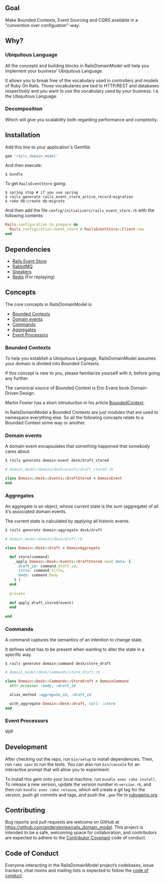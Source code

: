 ## Goal

Make Bounded Contexts, Event Sourcing and CQRS available in a "convention over configuation"-way.

## Why?

### Ubiquitous Language

All the concepts and building blocks in RailsDomainModel will help you implement your business' Ubiquitous Language.

It allows you to break free of the vocabulary used in controllers and models of Ruby On Rails. Those vocabularies are tied to HTTP/REST and databases respectively and you want to use the vocabulary used by your business. I.e. the Ubiquitous Language.

### Decomposition

Which will give you scalability both regarding performance and complexity.

## Installation

Add this line to your application's Gemfile:

```ruby
gem 'rails_domain_model'
```

And then execute:

    $ bundle

To get `RailsEventStore` going:

```
$ spring stop # if you use spring
$ rails generate rails_event_store_active_record:migration
$ rake db:create db:migrate
```

And then add the file `config/initializers/rails_event_store.rb` with the following contents:

```ruby
Rails.configuration.to_prepare do
  Rails.configuration.event_store = RailsEventStore::Client.new
end
```

## Dependencies

- [Rails Event Store](https://railseventstore.org)
- [RabbitMQ](https://www.rabbitmq.com/download.html)
- [Sneakers](http://jondot.github.io/sneakers/)
- [Redis](https://redis.io) (For replaying)

## Concepts

The core concepts in RailsDomainModel is

- [Bounded Contexts](#bounded_context)
- [Domain events](#domain_event)
- [Commands](#commands)
- [Aggregates](#aggregates)
- [Event Processors](#event_processors)

### Bounded Contexts

To help you establish a Ubiquitous Language, RailsDomainModel assumes your domain is divided into Bounded Contexts.

If this concept is new to you, please familiarize yourself with it, before going any further.

The canonical source of Bounded Context is Eric Evans book Domain-Driven Design.

Martin Fowler has a short introduction in his article [BoundedContext](https://martinfowler.com/bliki/BoundedContext.html).

In RailsDomainModel a Bounded Contexts are just modules that are used to namespace everything else. So all the following concepts relate to a Bounded Context some way or another.

### Domain events

A domain event encapsulates that something happened that somebody cares about.

```bash
$ rails generate domain:event desk/draft_stored
```

```ruby
# domain_model/domain/desk/events/draft_stored.rb

class Domain::Desk::Events::DraftStored < DomainEvent
end
```

### Aggregates

An aggregate is an object, whose current state is the sum (aggregate) of all it's associated domain events. 

The current state is calculated by _applying_ all historic events.

```bash
$ rails generate domain:aggregate desk/draft
```

```ruby
# domain_model/domain/desk/draft.rb

class Domain::Desk::Draft < DomainAggregate

  def store(command)
    _apply Domain::Desk::Events::DraftStored.new( data: {
      draft_id: command.draft_id,
      title: command.title,
      body: command.body
    } )
  end
  
  private
  
  def apply_draft_stored(event)
  end
  
end
```

### Commands

A command captures the semantics of an intention to change state.

It defines what has to be present when wanting to alter the state in a specific way.

```
$ rails generate domain:command desk/store_draft
```

```ruby
# domain_model/desk/commands/store_draft.rb

class Domain::Desk::Commands::StoreDraft < DomainCommand
  attr_accessor :body, :draft_id

  alias_method :aggregate_id, :draft_id

  with_aggregate Domain::Desk::Draft, call: :store
end
```

### Event Processors

WIP

## Development

After checking out the repo, run `bin/setup` to install dependencies. Then, run `rake spec` to run the tests. You can also run `bin/console` for an interactive prompt that will allow you to experiment.

To install this gem onto your local machine, run `bundle exec rake install`. To release a new version, update the version number in `version.rb`, and then run `bundle exec rake release`, which will create a git tag for the version, push git commits and tags, and push the `.gem` file to [rubygems.org](https://rubygems.org).

## Contributing

Bug reports and pull requests are welcome on GitHub at https://github.com/anderslemke/rails_domain_model. This project is intended to be a safe, welcoming space for collaboration, and contributors are expected to adhere to the [Contributor Covenant](http://contributor-covenant.org) code of conduct.

## Code of Conduct

Everyone interacting in the RailsDomainModel project’s codebases, issue trackers, chat rooms and mailing lists is expected to follow the [code of conduct](https://github.com/anderslemke/rails_domain_model/blob/master/CODE_OF_CONDUCT.md).
